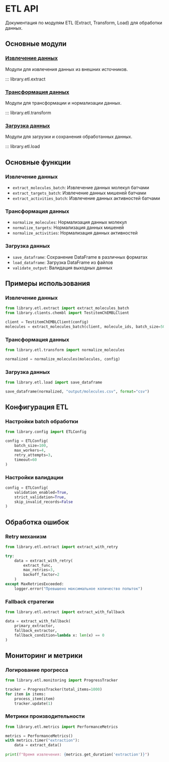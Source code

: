 # ETL API

Документация по модулям ETL (Extract, Transform, Load) для обработки данных.

## Основные модули

### [Извлечение данных](extract.md)

Модули для извлечения данных из внешних источников.

::: library.etl.extract

### [Трансформация данных](transform.md)

Модули для трансформации и нормализации данных.

::: library.etl.transform

### [Загрузка данных](load.md)

Модули для загрузки и сохранения обработанных данных.

::: library.etl.load


## Основные функции

### Извлечение данных

- `extract_molecules_batch`: Извлечение данных молекул батчами
- `extract_targets_batch`: Извлечение данных мишеней батчами
- `extract_activities_batch`: Извлечение данных активностей батчами

### Трансформация данных

- `normalize_molecules`: Нормализация данных молекул
- `normalize_targets`: Нормализация данных мишеней
- `normalize_activities`: Нормализация данных активностей

### Загрузка данных

- `save_dataframe`: Сохранение DataFrame в различных форматах
- `load_dataframe`: Загрузка DataFrame из файлов
- `validate_output`: Валидация выходных данных

## Примеры использования

### Извлечение данных

```python
from library.etl.extract import extract_molecules_batch
from library.clients.chembl import TestitemChEMBLClient

client = TestitemChEMBLClient(config)
molecules = extract_molecules_batch(client, molecule_ids, batch_size=50)
```

### Трансформация данных

```python
from library.etl.transform import normalize_molecules

normalized = normalize_molecules(molecules, config)
```

### Загрузка данных

```python
from library.etl.load import save_dataframe

save_dataframe(normalized, "output/molecules.csv", format="csv")
```

## Конфигурация ETL

### Настройки batch обработки

```python
from library.config import ETLConfig

config = ETLConfig(
    batch_size=100,
    max_workers=4,
    retry_attempts=3,
    timeout=60
)
```

### Настройки валидации

```python
config = ETLConfig(
    validation_enabled=True,
    strict_validation=True,
    skip_invalid_records=False
)
```

## Обработка ошибок

### Retry механизм

```python
from library.etl.extract import extract_with_retry

try:
    data = extract_with_retry(
        extract_func,
        max_retries=3,
        backoff_factor=2
    )
except MaxRetriesExceeded:
    logger.error("Превышено максимальное количество попыток")
```

### Fallback стратегии

```python
from library.etl.extract import extract_with_fallback

data = extract_with_fallback(
    primary_extractor,
    fallback_extractor,
    fallback_condition=lambda x: len(x) == 0
)
```

## Мониторинг и метрики

### Логирование прогресса

```python
from library.etl.monitoring import ProgressTracker

tracker = ProgressTracker(total_items=1000)
for item in items:
    process_item(item)
    tracker.update(1)
```

### Метрики производительности

```python
from library.etl.metrics import PerformanceMetrics

metrics = PerformanceMetrics()
with metrics.timer("extraction"):
    data = extract_data()
    
print(f"Время извлечения: {metrics.get_duration('extraction')}")
```
 
 
 
 